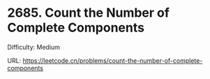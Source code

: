 # 2685. Count the Number of Complete Components

Difficulty: Medium

URL: https://leetcode.cn/problems/count-the-number-of-complete-components

